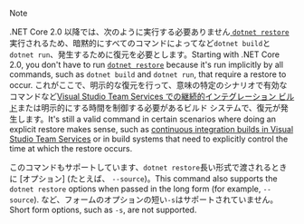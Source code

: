 > [!NOTE]
> <span data-ttu-id="c7d1f-101">.NET Core 2.0 以降では、次のように実行する必要ありません[ `dotnet restore` ](~/docs/core/tools/dotnet-restore.md)実行されるため、暗黙的にすべてのコマンドによってなど`dotnet build`と`dotnet run`、発生するために復元を必要とします。</span><span class="sxs-lookup"><span data-stu-id="c7d1f-101">Starting with .NET Core 2.0, you don't have to run [`dotnet restore`](~/docs/core/tools/dotnet-restore.md) because it's run implicitly by all commands, such as `dotnet build` and `dotnet run`, that require a restore to occur.</span></span> <span data-ttu-id="c7d1f-102">これがここで、明示的な復元を行って、意味の特定のシナリオで有効なコマンドなど[Visual Studio Team Services での継続的インテグレーション ビルド](/vsts/build-release/apps/aspnet/build-aspnet-core)または明示的にする時間を制御する必要があるビルド システムで、復元が発生します。</span><span class="sxs-lookup"><span data-stu-id="c7d1f-102">It's still a valid command in certain scenarios where doing an explicit restore makes sense, such as [continuous integration builds in Visual Studio Team Services](/vsts/build-release/apps/aspnet/build-aspnet-core) or in build systems that need to explicitly control the time at which the restore occurs.</span></span>
>
> <span data-ttu-id="c7d1f-103">このコマンドもサポートしています、`dotnet restore`長い形式で渡されるときに [オプション] (たとえば、 `--source`)。</span><span class="sxs-lookup"><span data-stu-id="c7d1f-103">This command also supports the `dotnet restore` options when passed in the long form (for example, `--source`).</span></span> <span data-ttu-id="c7d1f-104">など、フォームのオプションの短い`-s`はサポートされていません。</span><span class="sxs-lookup"><span data-stu-id="c7d1f-104">Short form options, such as `-s`, are not supported.</span></span>